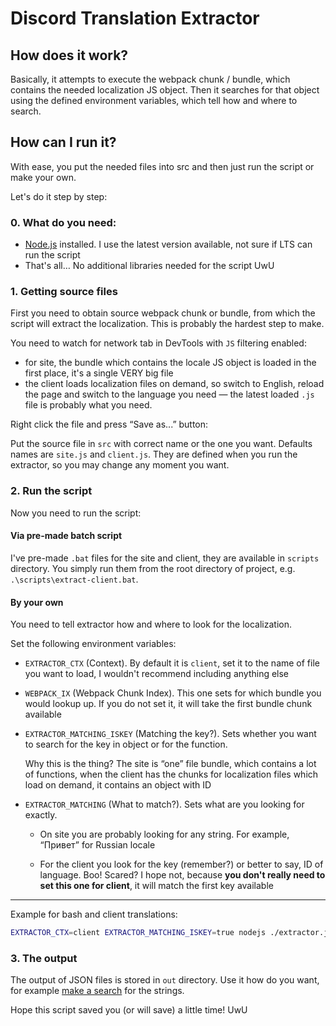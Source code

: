 # Discord Translation Extractor

## How does it work?

Basically, it attempts to execute the webpack chunk / bundle, which contains the needed localization JS object. Then it searches for that object using the defined environment variables, which tell how and where to search.

## How can I run it?

With ease, you put the needed files into src and then just run the script or make your own.

Let's do it step by step:

### 0. What do you need:

- [Node.js](https://nodejs.org/) installed. I use the latest version available, not sure if LTS can run the script
- That's all… No additional libraries needed for the script UwU

### 1. Getting source files

First you need to obtain source webpack chunk or bundle, from which the script will extract the localization. This is probably the hardest step to make.

You need to watch for network tab in DevTools with `JS` filtering enabled:

- for site, the bundle which contains the locale JS object is loaded in the first place, it's a single VERY big file
- the client loads localization files on demand, so switch to English, reload the page and switch to the language you need — the latest loaded `.js` file is probably what you need.

Right click the file and press “Save as...” button:

Put the source file in `src` with correct name or the one you want. Defaults names are `site.js` and `client.js`. They are defined when you run the extractor, so you may change any moment you want.

### 2. Run the script

Now you need to run the script:

#### Via pre-made batch script

I've pre-made `.bat` files for the site and client, they are available in `scripts` directory. You simply run them from the root directory of project, e.g. `.\scripts\extract-client.bat`.

#### By your own

You need to tell extractor how and where to look for the localization.

Set the following environment variables:

- `EXTRACTOR_CTX` (Context). By default it is `client`, set it to the name of file you want to load, I wouldn't recommend including anything else
- `WEBPACK_IX` (Webpack Chunk Index). This one sets for which bundle you would lookup up. If you do not set it, it will take the first bundle chunk available
- `EXTRACTOR_MATCHING_ISKEY` (Matching the key?). Sets whether you want to search for the key in object or for the function.

  Why this is the thing? The site is “one” file bundle, which contains a lot of functions, when the client has the chunks for localization files which load on demand, it contains an object with ID
- `EXTRACTOR_MATCHING` (What to match?). Sets what are you looking for exactly.

  - On site you are probably looking for any string. For example, “Привет” for Russian locale

  - For the client you look for the key (remember?) or better to say, ID of language. Boo! Scared? I hope not, because **you don't really need to set this one for client**, it will match the first key available

---

Example for bash and client translations:

```bash
EXTRACTOR_CTX=client EXTRACTOR_MATCHING_ISKEY=true nodejs ./extractor.js
```

### 3. The output

The output of JSON files is stored in `out` directory. Use it how do you want, for example [make a search](https://discord-contrib.github.io/ru-i18n-issues/search.html) for the strings. 

Hope this script saved you (or will save) a little time! UwU